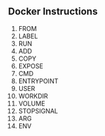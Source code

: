 ## Docker Instructions
   1. FROM 
   2. LABEL 
   3. RUN 
   4. ADD 
   5. COPY
   6. EXPOSE
   7. CMD
   8. ENTRYPOINT
   9. USER
   10. WORKDIR
   11. VOLUME
   12. STOPSIGNAL
   13. ARG
   14. ENV
